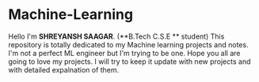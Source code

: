 # Machine-Learning
Hello I'm **SHREYANSH SAAGAR**.
(**B.Tech C.S.E ** student)
This repository is totally dedicated to my Machine learning projects and notes. I'm not a perfect ML engineer but I'm trying to be one. Hope you all are going to love my projects. I will try to keep it update with new projects and with detailed expalnation of them.
